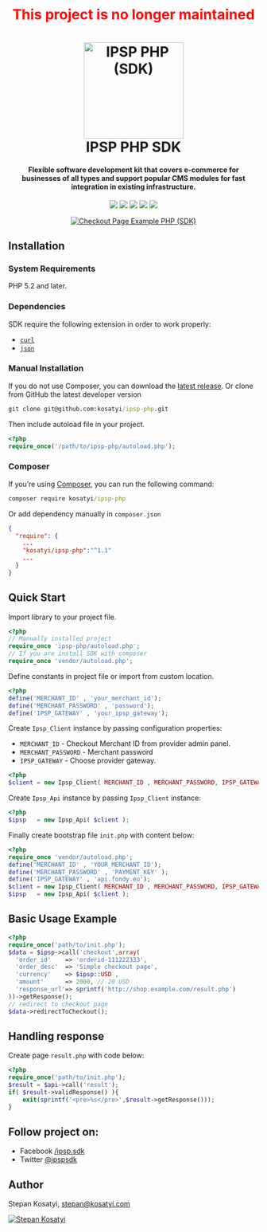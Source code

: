 <h1 align="center" style="color:red">
    This project is no longer maintained
</h1>

<h1 align="center">
  <a href="https://ipsp-php.com"><img src="https://raw.githubusercontent.com/kosatyi/ipsp-php/gh-pages/assets/images/brand.png" alt="IPSP PHP (SDK)" width="201" height="193"></a>
  <br>
  IPSP PHP SDK
  <br>
</h1>

<h4 align="center">
Flexible software development kit that covers e-commerce for businesses of all types and support
popular CMS modules for fast integration in existing infrastructure.
</h4>

<p align="center">
<a href="https://packagist.org/packages/kosatyi/ipsp-php"><img src="https://img.shields.io/packagist/v/kosatyi/ipsp-php.svg" /></a>
<a href="https://travis-ci.org/kosatyi/ipsp-php"><img src="https://img.shields.io/travis/kosatyi/ipsp-php.svg" /></a>
<a href="https://coveralls.io/github/kosatyi/ipsp-php"><img src="https://img.shields.io/coveralls/kosatyi/ipsp-php/master.svg" /></a>
<a href="https://packagist.org/packages/kosatyi/ipsp-php"><img src="https://img.shields.io/packagist/dt/kosatyi/ipsp-php.svg"/></a>
<a href="https://packagist.org/packages/kosatyi/ipsp-php"><img src="https://img.shields.io/github/license/kosatyi/ipsp-php.svg" /></a>
</p>

<p align="center">
<a href="https://ipsp-php.com"><img src="https://i.imgur.com/7pZYzfV.png" alt="Checkout Page Example PHP (SDK)"></a>
</p>


## Installation

### System Requirements

PHP 5.2 and later.

### Dependencies

SDK require the following extension in order to work properly:

- [`curl`](https://secure.php.net/manual/en/book.curl.php)
- [`json`](https://secure.php.net/manual/en/book.json.php)

### Manual Installation

If you do not use Composer, you can download the
[latest release](https://github.com/kosatyi/ipsp-php/releases).
Or clone from GitHub the latest developer version
```cmd
git clone git@github.com:kosatyi/ipsp-php.git
```

Then include autoload file in your project.

```php
<?php
require_once('/path/to/ipsp-php/autoload.php');
```

### Composer

If you’re using [Composer](https://getcomposer.org/), you can run the following command:

```cmd
composer require kosatyi/ipsp-php
```

Or add dependency manually in `composer.json`

```json
{
  "require": {
    ...
    "kosatyi/ipsp-php":"^1.1"
    ...
  }
}

```


## Quick Start

Import library to your project file.

```php
<?php
// Manually installed project
require_once 'ipsp-php/autoload.php';
// If you are install SDK with composer
require_once 'vendor/autoload.php';
```

Define constants in project file or import from custom location.

```php
<?php
define('MERCHANT_ID' , 'your_merchant_id');
define('MERCHANT_PASSWORD' , 'password');
define('IPSP_GATEWAY' , 'your_ipsp_gateway');
```

Create `Ipsp_Client` instance by passing configuration properties:

- `MERCHANT_ID` - Checkout Merchant ID from provider admin panel.
- `MERCHANT_PASSWORD` - Merchant password
- `IPSP_GATEWAY` - Choose provider gateway.

```php
<?php
$client = new Ipsp_Client( MERCHANT_ID , MERCHANT_PASSWORD, IPSP_GATEWAY );
```

Create `Ipsp_Api` instance by passing `Ipsp_Client` instance:

```php
<?php
$ipsp   = new Ipsp_Api( $client );
```

Finally create bootstrap file `init.php` with content below:

```php
<?php
require_once 'vendor/autoload.php';
define('MERCHANT_ID' , 'YOUR_MERCHANT_ID');
define('MERCHANT_PASSWORD' , 'PAYMENT_KEY' );
define('IPSP_GATEWAY' , 'api.fondy.eu');
$client = new Ipsp_Client( MERCHANT_ID , MERCHANT_PASSWORD, IPSP_GATEWAY );
$ipsp   = new Ipsp_Api( $client );
```

## Basic Usage Example

```php
<?php
require_once('path/to/init.php');
$data = $ipsp->call('checkout',array(
  'order_id'    => 'orderid-111222333',
  'order_desc'  => 'Simple checkout page',
  'currency'    => $ipsp::USD ,
  'amount'      => 2000, // 20 USD
  'response_url'=> sprintf('http://shop.example.com/result.php')
))->getResponse();
// redirect to checkout page
$data->redirectToCheckout();
```

## Handling response

Create page `result.php` with code below:

```php
<?php
require_once('path/to/init.php');
$result = $api->call('result');
if( $result->validResponse() ){
    exit(sprintf('<pre>%s</pre>',$result->getResponse()));
}
```

## Follow project on:

- Facebook [/ipsp.sdk](https://facebook.com/ipsp.sdk/)
- Twitter [@ipspsdk](https://twitter.com/ipspsdk)

## Author

Stepan Kosatyi, stepan@kosatyi.com

[![Stepan Kosatyi](https://img.shields.io/badge/stepan-kosatyi-purple.svg)](https://kosatyi.com/)
